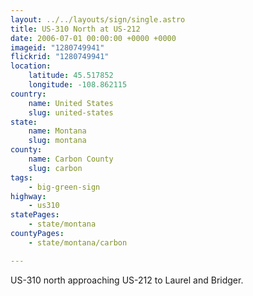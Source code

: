```yaml
---
layout: ../../layouts/sign/single.astro
title: US-310 North at US-212
date: 2006-07-01 00:00:00 +0000 +0000
imageid: "1280749941"
flickrid: "1280749941"
location:
    latitude: 45.517852
    longitude: -108.862115
country:
    name: United States
    slug: united-states
state:
    name: Montana
    slug: montana
county:
    name: Carbon County
    slug: carbon
tags:
    - big-green-sign
highway:
    - us310
statePages:
    - state/montana
countyPages:
    - state/montana/carbon

---
```

US-310 north approaching US-212 to Laurel and Bridger.